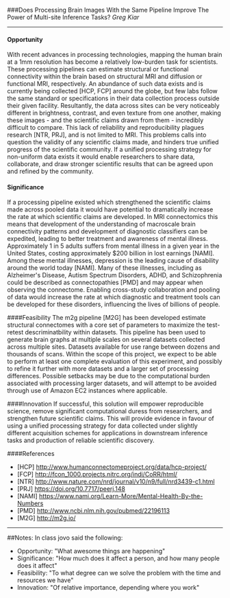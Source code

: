 ###Does Processing Brain Images With the Same Pipeline Improve The Power of Multi-site Inference Tasks?
*Greg Kiar*

-------------

#### Opportunity
With recent advances in processing technologies, mapping the human brain at a 1mm resolution has become a relatively low-burden task for scientists. These processing pipelines can estimate structural or functional connectivity within the brain based on structural MRI and diffusion or functional MRI, respectively. An abundance of such data exists and is currently being collected \[HCP, FCP\] around the globe, but few labs follow the same standard or specifications in their data collection process outside their given facility. Resultantly, the data across sites can be very noticeably different in brightness, contrast, and even texture from one another, making these images - and the scientific claims drawn from them - incredibly difficult to compare. This lack of reliability and reproducibility plagues research \[NTR, PRJ\], and is not limited to MRI. This problems calls into question the validity of any scientific claims made, and hinders true unified progress of the scientific community. If a unified processing strategy for non-uniform data exists it would enable researchers to share data, collaborate, and draw stronger scientific results that can be agreed upon and refined by the community.

#### Significance
If a processing pipeline existed which strengthened the scientific claims made across pooled data it would have potential to dramatically increase the rate at which scientific claims are developed. In MRI connectomics this means that development of the understanding of macroscale brain connectivity patterns and development of diagnostic classifiers can be expedited, leading to better treatment and awareness of mental illness. Approximately 1 in 5 adults suffers from mental illness in a given year in the United States, costing approximately $200 billion in lost earnings \[NAMI\]. Among these mental illnesses, depression is the leading cause of disability around the world today \[NAMI\]. Many of these illnesses, including as Alzheimer's Disease, Autism Spectrum Disorders, ADHD, and  Schizophrenia could be described as connectopathies \[PMD\] and may appear when observing the connectome. Enabling cross-study collaboration and pooling of data would increase the rate at which diagnostic and treatment tools can be developed for these disorders, influencing the lives of billions of people.

####Feasibility
The m2g pipeline \[M2G\] has been developed estimate structural connectomes with a core set of parameters to maximize the test-retest descriminatbility within datasets. This pipeline has been used to generate brain graphs at multiple scales on several datasets collected across multiple sites. Datasets available for use range between dozens and thousands of scans. Within the scope of this project, we expect to be able to perform at least one complete evaluation of this experiment, and possibly to refine it further with more datasets and a larger set of processing differences. Possible setbacks may be due to the computational burden associated with processing larger datasets, and will attempt to be avoided through use of Amazon EC2 instances where applicable.

####Innovation
If successful, this solution will empower reproducible science, remove significant computational duress from researchers, and strengthen future scientific claims. This will provide evidence in favour of using a unified processing strategy for data collected under slightly different acquisition schemes for applications in downstream inference tasks and production of reliable scientific discovery.


####References
  - [HCP] http://www.humanconnectomeproject.org/data/hcp-project/
  - [FCP] http://fcon_1000.projects.nitrc.org/indi/CoRR/html/
  - [NTR] http://www.nature.com/nrd/journal/v10/n9/full/nrd3439-c1.html
  - [PRJ] https://doi.org/10.7717/peerj.148
  - [NAMI] https://www.nami.org/Learn-More/Mental-Health-By-the-Numbers
  - [PMD] http://www.ncbi.nlm.nih.gov/pubmed/22196113
  - [M2G] http://m2g.io/


------------

##Notes:
In class jovo said the following:
- Opportunity: "What awesome things are happening"
- Significance: "How much does it affect a person, and how many people does it affect"
- Feasibility: "To what degree can we solve the problem with the time and resources we have"
- Innovation: "Of relative importance, depending where you work"
